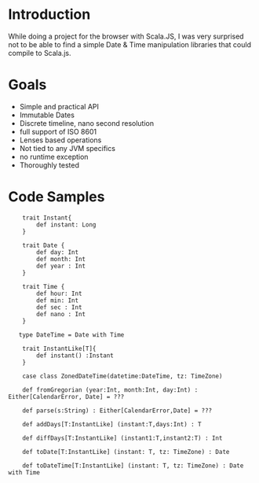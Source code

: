 # Introduction #

While doing a project for the browser with Scala.JS, I was very surprised not to be able to
find a simple Date & Time manipulation libraries that could compile to Scala.js.



# Goals #
* Simple and practical API
* Immutable Dates 
* Discrete timeline, nano second resolution
* full support of ISO 8601
* Lenses based operations 
* Not tied to any JVM specifics
* no runtime exception
* Thoroughly tested

# Code Samples #

		trait Instant{
			def instant: Long
		}

		trait Date {
			def day: Int
			def month: Int
			def year : Int
		}

		trait Time {
			def hour: Int
			def min: Int
			def sec : Int
			def nano : Int
		}

	   type DateTime = Date with Time

		trait InstantLike[T]{
			def instant() :Instant
		}
			
		case class ZonedDateTime(datetime:DateTime, tz: TimeZone) 	

		def fromGregorian (year:Int, month:Int, day:Int) : Either[CalendarError, Date] = ???

		def parse(s:String) : Either[CalendarError,Date] = ???

		def addDays[T:InstantLike] (instant:T,days:Int) : T

		def diffDays[T:InstantLike] (instant1:T,instant2:T) : Int

		def toDate[T:InstantLike] (instant: T, tz: TimeZone) : Date

		def toDateTime[T:InstantLike] (instant: T, tz: TimeZone) : Date with Time



